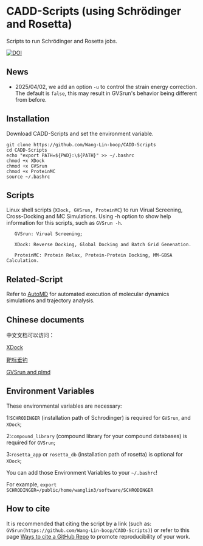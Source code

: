 # CADD-Scripts (using Schrödinger and Rosetta)
Scripts to run Schrödinger and Rosetta jobs.

[![DOI](https://zenodo.org/badge/365661221.svg)](https://zenodo.org/badge/latestdoi/365661221)

News
----
* 2025/04/02, we add an option `-u` to control the strain energy correction. The default is `false`, this may result in GVSrun's behavior being different from before.

Installation
----

Download CADD-Scripts and set the environment variable.

```
git clone https://github.com/Wang-Lin-boop/CADD-Scripts
cd CADD-Scripts
echo "export PATH=${PWD}:\${PATH}" >> ~/.bashrc
chmod +x XDock
chmod +x GVSrun
chmod +x ProteinMC
source ~/.bashrc
```


Scripts
----
Linux shell scripts (`XDock, GVSrun, ProteinMC`) to run Virual Screening, Cross-Docking and MC Simulations.
Using -h option to show help information for this scripts, such as `GVSrun -h`.

```
   GVSrun: Virual Screening;

   XDock: Reverse Docking, Global Docking and Batch Grid Genenation.

   ProteinMC: Protein Relax, Protein-Protein Docking, MM-GBSA Calculation. 
```

Related-Script
----

Refer to [AutoMD](https://github.com/Wang-Lin-boop/AutoMD) for automated execution of molecular dynamics simulations and trajectory analysis.

Chinese documents
----
中文文档可以访问：

[XDock](https://zhuanlan.zhihu.com/p/387371069)

[靶标垂钓](https://zhuanlan.zhihu.com/p/422890966)

[GVSrun and plmd](https://zhuanlan.zhihu.com/p/370850885)


Environment Variables
----
These environmental variables are necessary: 

1:`SCHRODINGER` (installation path of Schrodinger) is required for `GVSrun`, and `XDock`;

2:`compound_library` (compound library for your compound databases) is required for `GVSrun`;

3:`rosetta_app` or `rosetta_db` (installation path of rosetta) is optional for `XDock`;

You can add those Environment Variables to your `~/.bashrc`!

For example,  `export SCHRODINGER=/public/home/wanglin3/software/SCHRODINGER`

How to cite
----
It is recommended that citing the script by a link (such as: `GVSrun(https://github.com/Wang-Lin-boop/CADD-Scripts)`) or refer to this page [Ways to cite a GitHub Repo](https://www.wikihow.com/Cite-a-GitHub-Repository) to promote reproducibility of your work.
